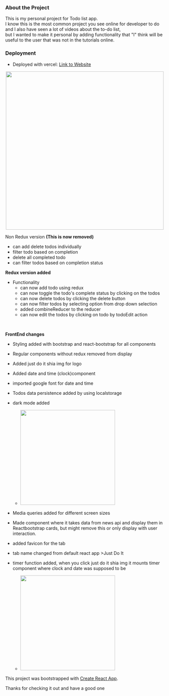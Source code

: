 
### About the Project
This is my personal project for Todo list app.<br/>
I know this is the most common project you see online for developer to do and I also have seen a lot of videos about the to-do list,<br/>
but I wanted to make it personal by adding functionality that "I" think will be useful to the user that was not in the tutorials online.

### Deployment

- Deployed with vercel: [Link to Website](https://todo-app-ten-smoky.vercel.app/)
 <p align="center">
<img  src="https://user-images.githubusercontent.com/87157585/147978196-85b9cf18-bd01-4f3f-9b61-a06c8cbc45d3.png" width="500">
</p>
 
Non Redux version 
**(This is now removed)**
- can add delete todos individually
- filter todo based on completion
- delete all completed todo
- can filter todos based on completion status



**Redux version added<br/>**
- Functionality
  - can now add todo using redux
  - can now toggle the todo's complete status by clicking on the todos
  - can now delete todos by clicking the delete button
  - can now filter todos by selecting option from drop down selection
  - added combineReducer to the reducer
  - can now edit the todos by clicking on todo by todoEdit action
<br/>

**FrontEnd changes<br/>**

 - Styling added with bootstrap and react-bootstrap for all components
 - Regular components without redux removed from display 
 - Added just do it shia img for logo
 - Added date and time (clock)component
 - imported google font for date and time
 - Todos data persistence added by using localstorage
 - dark mode added
   - <img  src="https://user-images.githubusercontent.com/87157585/147982392-b4db25ac-2e87-437d-84c1-74791f3837ed.gif" width="300">

 - Media queries added for different screen sizes
 - Made component where it takes data from news api and display them in Reactbootstrap cards, but might remove this or only display with user interaction.
 - added favicon for the tab
 - tab name changed from default react app >Just Do It
 - timer function added, when you click just do it shia img it mounts timer component where clock and date was supposed to be
   - <img  src="https://user-images.githubusercontent.com/87157585/148712489-bd3ddb3c-a978-4fd7-8a0c-c7e0780bf84e.gif" width="300">


This project was bootstrapped with [Create React App](https://github.com/facebook/create-react-app).

Thanks for checking it out and have a good one
